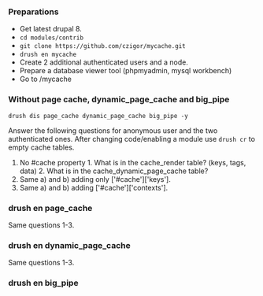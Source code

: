 ### Preparations

* Get latest drupal 8.
* `cd modules/contrib`
* `git clone https://github.com/czigor/mycache.git`
* `drush en mycache`
*  Create 2 additional authenticated users and a node.
* Prepare a database viewer tool (phpmyadmin, mysql workbench) 
* Go to /mycache

### Without page cache, dynamic_page_cache and big_pipe

`drush dis page_cache dynamic_page_cache big_pipe -y`

Answer the following questions for anonymous user and the two authenticated ones.
After changing code/enabling a module use `drush cr` to empty cache tables.
  1. No #cache property
    1. What is in the cache_render table? (keys, tags, data)
    2. What is in the cache_dynamic_page_cache table?
  2. Same a) and b) adding only ['#cache']['keys'].
  3. Same a) and b) adding ['#cache']['contexts'].
  
### drush en page_cache
  Same questions 1-3.
  
### drush en dynamic_page_cache
  Same questions 1-3. 
  
### drush en big_pipe
